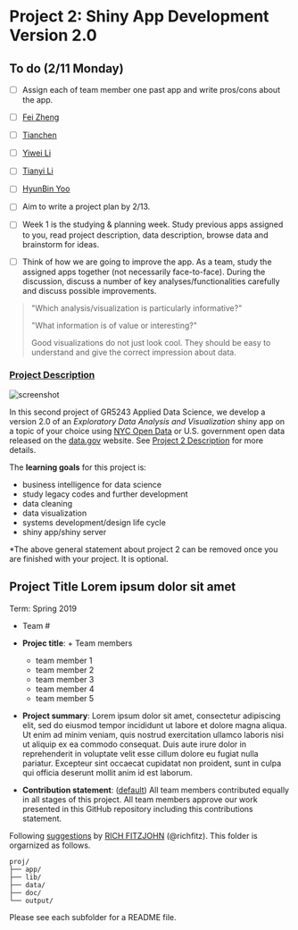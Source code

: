 # Project 2: Shiny App Development Version 2.0

## To do (2/11 Monday)

- [ ] Assign each of team member one past app and write pros/cons about the app.
- [ ] [Fei Zheng](https://github.com/TZstatsADS/Spr2017-proj2-grp4)
- [ ] [Tianchen](https://github.com/TZstatsADS/Spr2017-proj2-grp10)
- [ ] [Yiwei Li](https://github.com/TZstatsADS/Spr2017-proj2-grp12)
- [ ] [Tianyi Li](https://github.com/TZstatsADS/Spr2017-proj2-grp13)
- [ ] [HyunBin Yoo](https://github.com/TZstatsADS/Spr2017-proj2-grp15)


- [ ] Aim to write a project plan by 2/13.
- [ ] Week 1 is the studying & planning week. Study previous apps assigned to you, read project description, data description, browse data and brainstorm for ideas.
- [ ] Think of how we are going to improve the app. As a team, study the assigned apps together (not necessarily face-to-face). During the discussion, discuss a number of key analyses/functionalities carefully and discuss possible improvements.

> "Which analysis/visualization is particularly informative?"
>
> "What information is of value or interesting?"
>
> Good visualizations do not just look cool. They should be easy to understand and give the correct impression about data.






### [Project Description](doc/project2_desc.md)

![screenshot](doc/screenshot2.png)

In this second project of GR5243 Applied Data Science, we develop a version 2.0 of an *Exploratory Data Analysis and Visualization* shiny app on a topic of your choice using [NYC Open Data](https://opendata.cityofnewyork.us/) or U.S. government open data released on the [data.gov](https://data.gov/) website. See [Project 2 Description](doc/project2_desc.md) for more details.  

The **learning goals** for this project is:

- business intelligence for data science
- study legacy codes and further development
- data cleaning
- data visualization
- systems development/design life cycle
- shiny app/shiny server

*The above general statement about project 2 can be removed once you are finished with your project. It is optional.

## Project Title Lorem ipsum dolor sit amet
Term: Spring 2019

+ Team #
+ **Projec title**: + Team members
	+ team member 1
	+ team member 2
	+ team member 3
	+ team member 4
	+ team member 5

+ **Project summary**: Lorem ipsum dolor sit amet, consectetur adipiscing elit, sed do eiusmod tempor incididunt ut labore et dolore magna aliqua. Ut enim ad minim veniam, quis nostrud exercitation ullamco laboris nisi ut aliquip ex ea commodo consequat. Duis aute irure dolor in reprehenderit in voluptate velit esse cillum dolore eu fugiat nulla pariatur. Excepteur sint occaecat cupidatat non proident, sunt in culpa qui officia deserunt mollit anim id est laborum.

+ **Contribution statement**: ([default](doc/a_note_on_contributions.md)) All team members contributed equally in all stages of this project. All team members approve our work presented in this GitHub repository including this contributions statement. 

Following [suggestions](http://nicercode.github.io/blog/2013-04-05-projects/) by [RICH FITZJOHN](http://nicercode.github.io/about/#Team) (@richfitz). This folder is orgarnized as follows.

```
proj/
├── app/
├── lib/
├── data/
├── doc/
└── output/
```

Please see each subfolder for a README file.


